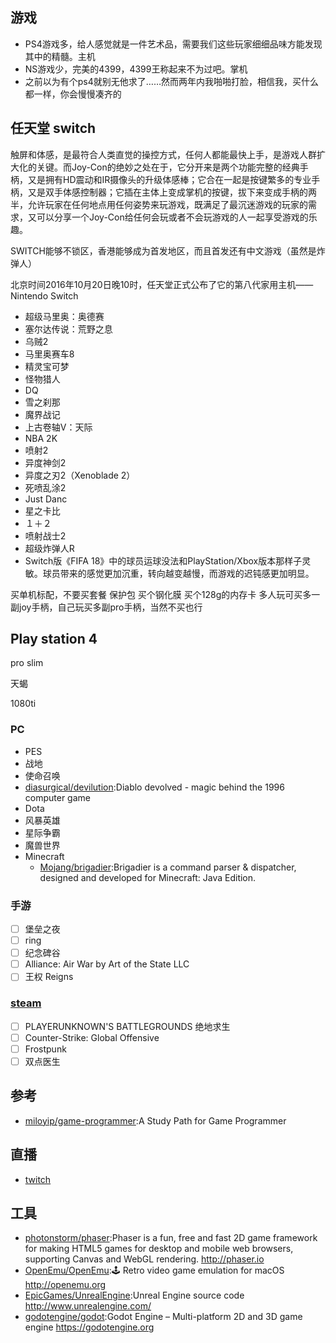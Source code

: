 ## 游戏

* PS4游戏多，给人感觉就是一件艺术品，需要我们这些玩家细细品味方能发现其中的精髓。主机
* NS游戏少，完美的4399，4399王称起来不为过吧。掌机
* 之前以为有个ps4就别无他求了……然而两年内我啪啪打脸，相信我，买什么都一样，你会慢慢凑齐的

## 任天堂 switch

触屏和体感，是最符合人类直觉的操控方式，任何人都能最快上手，是游戏人群扩大化的关键。而Joy-Con的绝妙之处在于，它分开来是两个功能完整的经典手柄，又是拥有HD震动和IR摄像头的升级体感棒；它合在一起是按键繁多的专业手柄，又是双手体感控制器；它插在主体上变成掌机的按键，拔下来变成手柄的两半，允许玩家在任何地点用任何姿势来玩游戏，既满足了最沉迷游戏的玩家的需求，又可以分享一个Joy-Con给任何会玩或者不会玩游戏的人一起享受游戏的乐趣。

SWITCH能够不锁区，香港能够成为首发地区，而且首发还有中文游戏（虽然是炸弹人）

北京时间2016年10月20日晚10时，任天堂正式公布了它的第八代家用主机——Nintendo Switch

* 超级马里奥：奥德赛
* 塞尔达传说：荒野之息
* 乌贼2
* 马里奥赛车8
* 精灵宝可梦
* 怪物猎人
* DQ
* 雪之刹那
* 魔界战记
* 上古卷轴V：天际
* NBA 2K
* 喷射2
* 异度神剑2
* 异度之刃2（Xenoblade 2）
* 死喷乱涂2
* Just Danc
* 星之卡比
* １＋２
* 喷射战士2
* 超级炸弹人R
* Switch版《FIFA 18》中的球员运球没法和PlayStation/Xbox版本那样子灵敏。球员带来的感觉更加沉重，转向越变越慢，而游戏的迟钝感更加明显。


买单机标配，不要买套餐
保护包
买个钢化膜
买个128g的内存卡
多人玩可买多一副joy手柄，自己玩买多副pro手柄，当然不买也行

## Play station 4

pro
slim

天蝎

1080ti

### PC

-   PES
-   战地
-   使命召唤
-   [diasurgical/devilution](https://github.com/diasurgical/devilution):Diablo devolved - magic behind the 1996 computer game
-   Dota
-   风暴英雄
-   星际争霸
-   魔兽世界
-   Minecraft
    +   [Mojang/brigadier](https://github.com/Mojang/brigadier):Brigadier is a command parser & dispatcher, designed and developed for Minecraft: Java Edition.

### 手游

-   [ ] 堡垒之夜
-   [ ] ring
-   [ ] 纪念碑谷
-   [ ] Alliance: Air War by Art of the State LLC
-   [ ] 王权 Reigns

### [steam](https://store.steampowered.com/)

-   [ ] PLAYERUNKNOWN'S BATTLEGROUNDS 绝地求生
-   [ ] Counter-Strike: Global Offensive
-   [ ] Frostpunk
-   [ ] 双点医生

## 参考

* [miloyip/game-programmer](https://github.com/miloyip/game-programmer):A Study Path for Game Programmer

## 直播

* [twitch](https://www.twitch.tv)

## 工具

* [photonstorm/phaser](https://github.com/photonstorm/phaser):Phaser is a fun, free and fast 2D game framework for making HTML5 games for desktop and mobile web browsers, supporting Canvas and WebGL rendering. http://phaser.io
* [OpenEmu/OpenEmu](https://github.com/OpenEmu/OpenEmu):🕹 Retro video game emulation for macOS http://openemu.org
* [EpicGames/UnrealEngine](https://github.com/EpicGames/UnrealEngine):Unreal Engine source code http://www.unrealengine.com/
* [godotengine/godot](https://github.com/godotengine/godot):Godot Engine – Multi-platform 2D and 3D game engine https://godotengine.org
